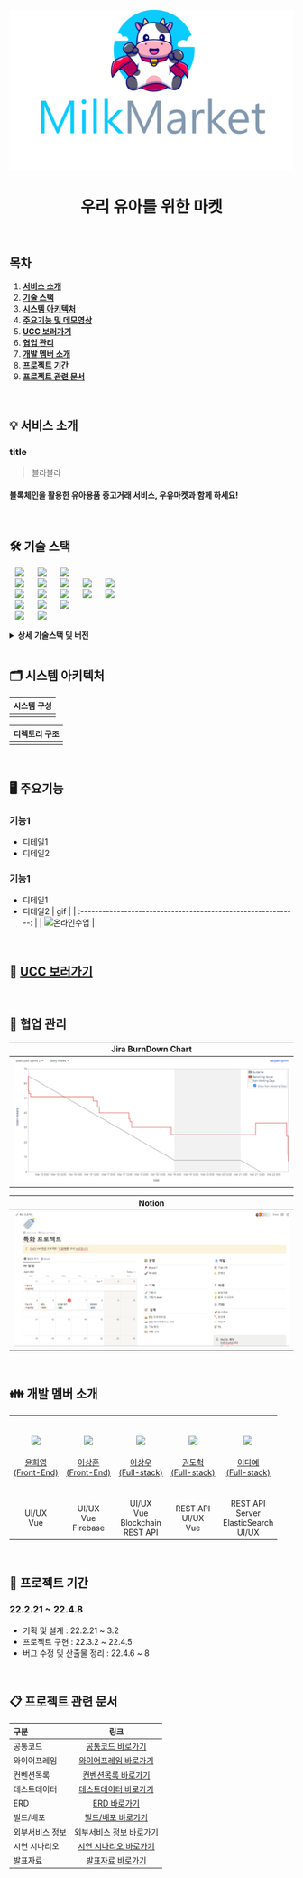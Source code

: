 <div align="center">
  <br />
  <img src="./readme_assets/milkmarket_logo.png" alt="milkmarket_logo" />
  <br />
  <h1>우리 유아를 위한 마켓</h1>
  <br />
</div>

## 목차

1. [**서비스 소개**](#1)
2. [**기술 스택**](#2)
3. [**시스템 아키텍처**](#3)
4. [**주요기능 및 데모영상**](#4)
5. [**UCC 보러가기**](#5)
6. [**협업 관리**](#6)
7. [**개발 멤버 소개**](#7)
8. [**프로젝트 기간**](#8)
9. [**프로젝트 관련 문서**](#9)

<br/>

<div id="1"></div>

## 💡 서비스 소개

### title

> 블라블라

#### 블록체인을 활용한 유아용품 중고거래 서비스, 우유마켓과 함께 하세요!

<br/>

<div id="2"></div>

## 🛠️ 기술 스택

<img src="https://img.shields.io/badge/Ethereum-3C3C3D?style=for-the-badge&logo=Ethereum&logoColor=white" style="height : auto; margin-left : 10px; margin-right : 10px;"/> <img src="https://img.shields.io/badge/Web3.js-F16822?style=for-the-badge&logo=Web3.js&logoColor=white" style="height : auto; margin-left : 10px; margin-right : 10px;"/> <img src="https://img.shields.io/badge/Elasticsearch-005571?style=for-the-badge&logo=Elasticsearch&logoColor=white" style="height : auto; margin-left : 10px; margin-right : 10px;"/> <br/>
<img src="https://img.shields.io/badge/Java-007396?style=for-the-badge&logo=Java&logoColor=#007396" style="height : auto; margin-left : 10px; margin-right : 10px;"/> <img src="https://img.shields.io/badge/Spring Boot-6DB33F?style=for-the-badge&logo=Spring Boot&logoColor=white" style="height : auto; margin-left : 10px; margin-right : 10px;"/> <img src="https://img.shields.io/badge/JSON Web Tokens-000000?style=for-the-badge&logo=JSON Web Tokens&logoColor=white" style="height : auto; margin-left : 10px; margin-right : 10px;"/> <img src="https://img.shields.io/badge/Spring Security-6DB33F?style=for-the-badge&logo=Spring Security&logoColor=white" style="height : auto; margin-left : 10px; margin-right : 10px;"/> <img src="https://img.shields.io/badge/Amazon S3-569A31?style=for-the-badge&logo=Amazon S3&logoColor=white" style="height : auto; margin-left : 10px; margin-right : 10px;"/><br>
<img src="https://img.shields.io/badge/Apache Maven-C71A36?style=for-the-badge&logo=Apache Maven&logoColor=white" style="height : auto; margin-left : 10px; margin-right : 10px;"/> <img src="https://img.shields.io/badge/Nginx-009639?style=for-the-badge&logo=NGINX&logoColor=white" style="height : auto; margin-left : 10px; margin-right : 10px;"/> <img src="https://img.shields.io/badge/Docker-2496ED?style=for-the-badge&logo=Docker&logoColor=white" style="height : auto; margin-left : 10px; margin-right : 10px;"/> <img src="https://img.shields.io/badge/Jenkins-D24939?style=for-the-badge&logo=Jenkins&logoColor=white" style="height : auto; margin-left : 10px; margin-right : 10px;"/> <img src="https://img.shields.io/badge/Ubuntu-E95420?style=for-the-badge&logo=Ubuntu&logoColor=white" style="height : auto; margin-left : 10px; margin-right : 10px;"/><br>
<img src="https://img.shields.io/badge/Vue.js-4FC08D?style=for-the-badge&logo=Vue.js&logoColor=white" style="height : auto; margin-left : 10px; margin-right : 10px;"/> <img src="https://img.shields.io/badge/Node.js-339939?style=for-the-badge&logo=Node.js&logoColor=white" style="height : auto; margin-left : 10px; margin-right : 10px;"/> <img src="https://img.shields.io/badge/Firebase-FFCA28?style=for-the-badge&logo=Firebase&logoColor=white" style="height : auto; margin-left : 10px; margin-right : 10px;"/> <br>
<img src="https://img.shields.io/badge/Jira-0052CC?style=for-the-badge&logo=Jira&logoColor=white" style="height : auto; margin-left : 10px; margin-right : 10px;"/> <img src="https://img.shields.io/badge/GitLab-FCA121?style=for-the-badge&logo=GitLab&logoColor=white" style="height : auto; margin-left : 10px; margin-right : 10px;"/> <br/>

<details><summary> <b> 상세 기술스택 및 버전</b> </summary>

| 구분       | 기술스택        | 상세내용                | 버전        |
| ---------- | --------------- | ----------------------- | ----------- |
| 공통       | 형상관리        | Gitlab                  | \-          |
|            | 이슈관리        | Jira                    | \-          |
|            | 커뮤니케이션    | Mattermost, Notion      | \-          |
| BackEnd    | DB              | MySQL                   | 5.7         |
|            |                 | JPA                     | \-          |
|            |                 | QueryDSL                | \-          |
|            | Java            | Zulu                    | 8.33.0.1    |
|            | Spring          | Spring                  | 5.3.6       |
|            |                 | Spring Boot             | 2.4.5       |
|            | IDE             | Eclipse                 | JEE 2020-06 |
|            | Cloud Storage   | AWS S3                  | \-          |
|            | Build           | Gradle                  | 7.3.2       |
|            | WebRTC          | Kurento Media Server    | 6.16        |
|            | WebRTC          | Kurento                 | \-          |
|            | API Docs        | Swagger2                | 3.0.0       |
| FrontEnd   | HTML5           |                         | \-          |
|            | CSS3            |                         | \-          |
|            | JavaScript(ES6) |                         | \-          |
|            | React           | React                   | 17.0.2      |
|            | React           | Redux                   | 7.2.6       |
|            | React           | Redux-thunk             | 2.4.1       |
|            |                 | styled-components       | 5.3.3       |
|            |                 | framer-motion           | 6.0.0       |
|            |                 | apexcharts              | 3.33.0      |
|            |                 | toast-ui/react-editor   | 3.1.2       |
|            |                 | toast-ui/react-calendar | 1.0.6       |
|            | WebSocket       | @stomp/stompjs          | 6.1.2       |
|            | WebSocket       | stompjs                 | 2.3.3       |
|            | WebSocket       | sockjs-client           | 1.5.2       |
|            | IDE             | Visual Studio Code      | 1.63.2      |
| BlockChain | Web3            | Solidity                | 0.8.12      |
|            |                 | Web3.js                 | 1.5.3       |
|            |                 | truffle                 | 5.5.5       |
|            |                 | Ganache                 | 7.0.3       |
|            |                 | openzeppelin            | 4.5.0       |
| Server     | 서버            | AWS EC2                 | \-          |
|            | 플랫폼          | Ubuntu                  | 20.04.3 LTS |
|            | 배포            | Docker                  | 20.10.12    |
|            | 배포            | Jenkins                 | 2.319.2     |

</details>

<br />

<div id="3"></div>

## 🗂️ 시스템 아키텍처

| 시스템 구성 |
| :---------: |
|             |

| 디렉토리 구조 |
| :-----------: |
|               |

<br />

<div id="4"></div>

## 🖥️ 주요기능

### 기능1

- 디테일1
- 디테일2

### 기능1

- 디테일1
- 디테일2
  | gif |
  | :------------------------------------------------------------: |
  | <img src="./readme_assets/onlineclass.gif" alt="온라인수업" /> |

<br/>



<div id="5"></div>

## 🎥 [UCC 보러가기]()

<br />

<div id="6"></div>

## 👥 협업 관리

|                         Jira BurnDown Chart                          |
| :------------------------------------------------------------------: |
| <img src="./readme_assets/burndown.png" alt="Jira BurnDown Chart" /> |

|                        Notion                         |
| :---------------------------------------------------: |
| <img src="./readme_assets/notion.png" alt="Notion" /> |

<br />

<div id="7"></div>

## 👪 개발 멤버 소개

<table>
    <tr>
        <td height="140px" align="center"> <a href="https://github.com/-in">
            <img src="https://avatars.githubusercontent.com/" width="140px" /> <br><br> 윤희영 <br>(Front-End) </a> <br></td>
        <td height="140px" align="center"> <a href="https://github.com/sahngrhee">
            <img src="https://avatars.githubusercontent.com/sahngrhee" width="140px" /> <br><br> 이상훈 <br>(Front-End) </a> <br></td>
        <td height="140px" align="center"> <a href="https://github.com/sangwooYi">
            <img src="https://avatars.githubusercontent.com/sangwooYi" width="140px" /> <br><br> 이상우 <br>(Full-stack) </a> <br></td>
        <td height="140px" align="center"> <a href="https://github.com/KwonDoHyuk">
            <img src="https://avatars.githubusercontent.com/KwonDoHyuk" width="140px" /> <br><br> 권도혁 <br>(Full-stack) </a> <br></td>
        <td height="140px" align="center"> <a href="https://github.com/dayaeLee777">
            <img src="https://avatars.githubusercontent.com/dayaeLee777" width="140px" /> <br><br> 이다예 <br>(Full-stack) </a> <br></td>
    </tr>
    <tr>
        <td align="center">UI/UX<br/>Vue<br/></td>
        <td align="center">UI/UX<br/>Vue<br/>Firebase</td>
        <td align="center">UI/UX<br/>Vue<br/>Blockchain<br/>REST API</td>
        <td align="center">REST API<br/>UI/UX<br/>Vue<br/></td>
        <td align="center">REST API<br/>Server<br/>ElasticSearch<br/>UI/UX</td>
    </tr>
</table>
<br />

<div id="8"></div>

## 📆 프로젝트 기간

### 22.2.21 ~ 22.4.8

- 기획 및 설계 : 22.2.21 ~ 3.2
- 프로젝트 구현 : 22.3.2 ~ 22.4.5
- 버그 수정 및 산출물 정리 : 22.4.6 ~ 8

<br />

<div id="9"></div>

## 📋 프로젝트 관련 문서

| 구분            |                            링크                             |
| :-------------- | :---------------------------------------------------------: |
| 공통코드        |           [공통코드 바로가기](/docs/공통코드.md)            |
| 와이어프레임    |       [와이어프레임 바로가기](/docs/와이어프레임.md)        |
| 컨벤션목록      |         [컨벤션목록 바로가기](/docs/컨벤션목록.md)          |
| 테스트데이터    |       [테스트데이터 바로가기](/docs/테스트데이터.md)        |
| ERD             |                [ERD 바로가기](/docs/ERD.md)                 |
| 빌드/배포       | [빌드/배포 바로가기](/exec/01_서울_6반_A607_빌드및배포.pdf) |
| 외부서비스 정보 |             [외부서비스 정보 바로가기](/exec/)              |
| 시연 시나리오   |            [시연 시나리오 바로가기](/exec/.pdf)             |
| 발표자료        |               [발표자료 바로가기](/docs/.pdf)               |
